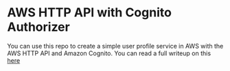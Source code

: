 # AWS HTTP API with Cognito Authorizer

You can use this repo to create a simple user profile service in AWS with the AWS HTTP API and Amazon Cognito. You can read a full writeup on this [here](https://fernandomc.com/posts/aws-http-api-cognito-authorizer-python/)
